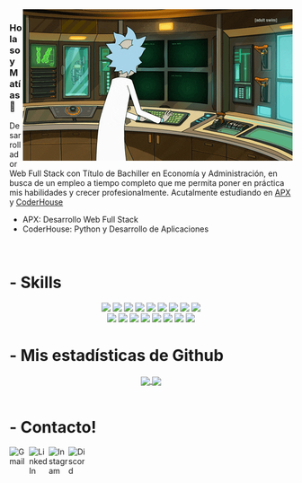 <img align="right" alt="GIF" src="https://github.com/darshan-jain/darshan-jain/blob/master/rick.gif" />


### Hola soy Matías 👋

Desarrollador Web Full Stack con Título de Bachiller en Economía y Administración, en busca de un empleo a tiempo completo que me permita poner en práctica mis habilidades y crecer profesionalmente. Acutalmente estudiando en [APX][1] y [CoderHouse][2]

- APX: Desarrollo Web Full Stack
- CoderHouse: Python y Desarrollo de Aplicaciones

<br />


# - Skills

<div align="center">
<a href="https://www.javascript.com/"><img src="https://img.icons8.com/color/48/000000/javascript.png"/></a>
<a href="https://reactjs.org/"><img src="https://img.icons8.com/color/48/000000/react-native.png"/></a>
<a href="https://www.w3schools.com/css/"><img src="https://img.icons8.com/color/48/000000/css3.png"/></a>
<a href="https://www.w3schools.com/html/"><img src="https://img.icons8.com/color/48/000000/html-5.png"/></a>
<a href="https://www.typescriptlang.org/"><img src="https://img.icons8.com/color/48/000000/typescript.png"/></a>
<a href="https://www.python.org/"><img src="https://img.icons8.com/color/48/000000/python--v1.png"/></a>
<a href="https://nodejs.org/"><img width="42px" src="https://cdn-icons-png.flaticon.com/512/5968/5968322.png"/></a>
<a href="https://www.postgresql.org/"><img src="https://img.icons8.com/color/48/000000/postgreesql.png"/></a>
<a href="https://vercel.com/"><img width="45px" src="https://www.svgrepo.com/show/327408/logo-vercel.svg"/></a>  
<br />
<a href="https://nextjs.org/"><img width="45px" src="https://images.ctfassets.net/hb3id6ag4raq/6NcXL0fTlSXR9tVL14LYJ/c6a2a3dea44cbf46826cd6d5596b5797/apple-touch-icon.png"/></a>
<a href="https://www.heroku.com/"><img src="https://img.icons8.com/color/48/000000/heroku.png"/></a>
<a href="https://firebase.google.com/?hl=es"><img src="https://img.icons8.com/color/48/000000/firebase.png"/></a>
<a href="https://git-scm.com/"><img src="https://img.icons8.com/color/48/000000/git.png"/></a>
<a href="https://github.com/"><img src="https://img.icons8.com/glyph-neue/48/000000/github.png"/></a>
<a href="https://www.npmjs.com/"><img src="https://img.icons8.com/color/48/000000/npm.png"/></a>
<a href="https://docs.expo.dev/"><img width="42px" src="https://cdn.icon-icons.com/icons2/2389/PNG/512/expo_logo_icon_145293.png"/></a>
<a align="center" href="https://code.visualstudio.com/"><img width="40px" src="https://symbols.getvecta.com/stencil_27/121_visual-studio-team-services.117b5070bc.svg"/></a>
  
  
</div>


# - Mis estadísticas de Github
<div align="center">
<a href="https://github.com/MatiToledo/github-readme-stats">
  <img width="417" align="center" src="https://github-readme-stats.vercel.app/api?username=MatiToledo&show_icons=true&theme=tokyonight" />
</a>
<a href="https://github.com/MatiToledo/convoychat">
  <img width="350" align="center" src="https://github-readme-stats.vercel.app/api/top-langs/?username=MatiToledo&layout=compact&theme=tokyonight" />
</a>
</div>

<br />

# - Contacto!
<a href="mailto:toledo.matias@icloud.com">
  <img align="left" alt="Gmail" width="35px" src="https://cdn-icons-png.flaticon.com/512/732/732200.png" />
</a>
<a href="https://www.linkedin.com/in/mat%C3%ADas-toledo-a04739214/">
  <img align="left" alt="LinkedIn" width="35px" src="https://cdn-icons-png.flaticon.com/512/174/174857.png" />
</a>
<a href="https://www.instagram.com/mati.toledo/">
  <img align="left" alt="Instagram" width="35px" src="https://cdn-icons-png.flaticon.com/512/2111/2111463.png" />
</a>
<a href="https://discord.com/invite/MatiToledo#6394">
  <img align="left" alt="Discord" width="35px" src="https://cdn-icons-png.flaticon.com/512/2111/2111370.png" />
</a>

<br />

[1]: https://apx.school
[2]: https://www.coderhouse.com/
